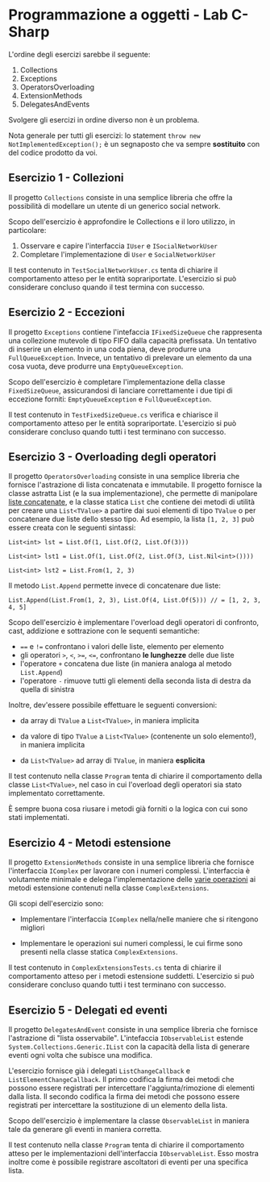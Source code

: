 # Programmazione a oggetti - Lab C-Sharp

L'ordine degli esercizi sarebbe il seguente:

1. Collections
2. Exceptions
3. OperatorsOverloading
4. ExtensionMethods
5. DelegatesAndEvents

Svolgere gli esercizi in ordine diverso non è un problema.

Nota generale per tutti gli esercizi: lo statement `throw new NotImplementedException();` è un segnaposto che va sempre **sostituito** con del codice prodotto da voi.

## Esercizio 1 - Collezioni

Il progetto `Collections` consiste in una semplice libreria che offre la possibilità di modellare un utente di un generico social network.

Scopo dell'esercizio è approfondire le Collections e il loro utilizzo, in particolare:

1. Osservare e capire l'interfaccia `IUser` e `ISocialNetworkUser`
2. Completare l'implementazione di `User` e `SocialNetworkUser`

Il test contenuto in `TestSocialNetworkUser.cs` tenta di chiarire il comportamento atteso per le entità soprariportate.
L'esercizio si può considerare concluso quando il test termina con successo.


## Esercizio 2 - Eccezioni

Il progetto `Exceptions` contiene l'intefaccia `IFixedSizeQueue` che rappresenta una collezione mutevole di tipo FIFO dalla capacità prefissata.
Un tentativo di inserire un elemento in una coda piena, deve produrre una `FullQueueException`.
Invece, un tentativo di prelevare un elemento da una cosa vuota, deve produrre una `EmptyQueueException`.


Scopo dell'esercizio è completare l'implementazione della classe `FixedSizeQueue`, assicurandosi di lanciare correttamente i due tipi di eccezione forniti: `EmptyQueueException` e `FullQueueException`.

Il test contenuto in `TestFixedSizeQueue.cs` verifica e chiarisce il comportamento atteso per le entità soprariportate.
L'esercizio si può considerare concluso quando tutti i test terminano con successo.


## Esercizio 3 - Overloading degli operatori

Il progetto `OperatorsOverloading` consiste in una semplice libreria che fornisce l'astrazione di lista concatenata e immutabile.
Il progetto fornisce la classe astratta List<TValue> (e la sua implementazione), che permette di manipolare [liste concatenate](https://it.wikipedia.org/wiki/Lista_concatenata), e la classe statica `List` che contiene dei metodi di utilità per creare una `List<TValue>` a partire dai suoi elementi di tipo `TValue` o per concatenare due liste dello stesso tipo.
Ad esempio, la lista `[1, 2, 3]` può essere creata con le seguenti sintassi:

    List<int> lst = List.Of(1, List.Of(2, List.Of(3)))

	List<int> lst1 = List.Of(1, List.Of(2, List.Of(3, List.Nil<int>())))

	List<int> lst2 = List.From(1, 2, 3)

Il metodo `List.Append` permette invece di concatenare due liste:

    List.Append(List.From(1, 2, 3), List.Of(4, List.Of(5))) // = [1, 2, 3, 4, 5]

Scopo dell'esercizio è implementare l'overload degli operatori di confronto, cast, addizione e sottrazione con le sequenti semantiche:

- `==` e `!=` confrontano i valori delle liste, elemento per elemento
- gli operatori `>`, `<`, `>=`, `<=`, confrontano **le lunghezze** delle due liste
- l'operatore `+` concatena due liste (in maniera analoga al metodo `List.Append`)
- l'operatore `-` rimuove tutti gli elementi della seconda lista di destra da quella di sinistra

Inoltre, dev'essere possibile effettuare le seguenti conversioni:

- da array di `TValue` a `List<TValue>`, in maniera implicita

- da valore di tipo `TValue` a `List<TValue>` (contenente un solo elemento!), in maniera implicita

- da `List<TValue>` ad array di `TValue`, in maniera **esplicita**

Il test contenuto nella classe `Program` tenta di chiarire il comportamento della classe `List<TValue>`, nel caso in cui l'overload degli operatori sia stato implementato correttamente.

È sempre buona cosa riusare i metodi già forniti o la logica con cui sono stati implementati.


## Esercizio 4 - Metodi estensione

Il progetto `ExtensionMethods` consiste in una semplice libreria che fornisce l'interfaccia `IComplex` per lavorare con i numeri complessi.
L'interfaccia è volutamente minimale e delega l'implementazione delle [varie operazioni](https://en.wikipedia.org/wiki/Complex_number#Elementary_operations) ai metodi estensione contenuti nella classe `ComplexExtensions`.

Gli scopi dell'esercizio sono:

- Implementare l'interfaccia `IComplex` nella/nelle maniere che si ritengono migliori

- Implementare le operazioni sui numeri complessi, le cui firme sono presenti nella classe statica `ComplexExtensions`.

Il test contenuto in `ComplexExtensionsTests.cs` tenta di chiarire il comportamento atteso per i metodi estensione suddetti.
L'esercizio si può considerare concluso quando tutti i test terminano con successo.

## Esercizio 5 - Delegati ed eventi

Il progetto `DelegatesAndEvent` consiste in una semplice libreria che fornisce l'astrazione di "lista osservabile".
L'intefaccia `IObservableList` estende `System.Collections.Generic.IList` con la capacità della lista di generare eventi ogni volta che subisce una modifica.

L'esercizio fornisce già i delegati `ListChangeCallback` e `ListElementChangeCallback`.
Il primo codifica la firma dei metodi che possono essere registrati per intercettare l'aggiunta/rimozione di elementi dalla lista.
Il secondo codifica la firma dei metodi che possono essere registrati per intercettare la sostituzione di un elemento della lista.

Scopo dell'esercizio è implementare la classe `ObservableList` in maniera tale da generare gli eventi in maniera corretta.

Il test contenuto nella classe `Program` tenta di chiarire il comportamento atteso per le implementazioni dell'interfaccia `IObservableList`.
Esso mostra inoltre come è possibile registrare ascoltatori di eventi per una specifica lista.

